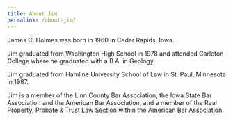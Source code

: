 ```yaml
---
title: About Jim
permalink: /about-jim/
---
```


James C. Holmes was born in 1960 in Cedar Rapids, Iowa.

Jim graduated from Washington High School in 1978 and attended Carleton College where he graduated with a B.A. in Geology.

Jim graduated from Hamline University School of Law in St. Paul, Minnesota in 1987.

Jim is a member of the Linn County Bar Association, the Iowa State Bar Association and the American Bar Association, and a member of the Real Property, Probate & Trust Law Section within the American Bar Association.
